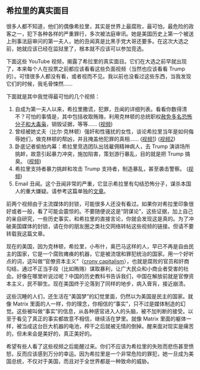 ## 希拉里的真实面目

很多人都不知道，他们的偶像希拉里，其实是世界上最腐败，最可怕，最危险的政客之一，犯下各种各样的严重罪行，多次被法庭审讯。她是美国历史上第一个被送上刑事法庭审问的第一夫人，她的丑闻真是比黑手党大哥还要多。在这次大选之前，她就应该已经在监狱里了，根本就不应该可以参加竞选。

下面这些 YouTube 视频，揭露了希拉里的真实面目。它们在大选之前早就出现了，本来每个人在投票之前都应该看看这些负面视频（当然也应该看看 Trump 的）。可惜很多人都没有看，或者视而不见。我以前也没看过这些东西，当我发现它们的时候，我毛骨悚然……

下面就是其中我觉得最可怕的几个视频：

1.  自成为第一夫人以来，希拉里撒谎，犯罪，丑闻的详细列表。看看你数得清不？可怕的事情是，其中包括收取贿赂，利用克林顿的总统职权[赦免多名恐怖分子和大毒枭](https://youtu.be/a-xjiXfJ58Q?t=1208)，销毁证据，等等…… ([视频](https://www.youtube.com/watch?v=a-xjiXfJ58Q))
2.  曾经被她丈夫（比尔·克林顿）强奸和性骚扰的女性，谈论希拉里当年是如何侮辱她们，做克林顿的帮凶，并且掩盖他犯罪的真相…… ([视频1](https://www.youtube.com/watch?v=NvoRcPXURwg)) ([视频2](https://www.youtube.com/watch?v=IuMcayh1etM))
3.  卧底记者偷拍内幕：希拉里竞选团队出钱雇佣精神病人，去 Trump 演讲场所挑衅，故意引起暴力冲突，施加陷害，策划游行暴乱，目的就是把 Trump 搞臭。 ([视频](https://www.youtube.com/watch?v=5IuJGHuIkzY))
4.  希拉里支持者暴力挑衅和攻击 Trump 支持者，制造暴乱，甚至袭击警察。 ([视频](https://www.youtube.com/watch?v=vY-ewgX4oIU))
5.  Email 丑闻。这个丑闻非常的严重，它显示希拉里有勾结恐怖分子，谋杀本国人的重大嫌疑。请参考这篇单独的[文章](http://www.yinwang.org/blog-cn/2016/11/20/hillary-emailgate)。

前两个视频由于主流媒体的封锁，可能很多人还没有看过。如果你对希拉里印象很好或者一般，看了可能会震惊的。不要随便说这是“阴谋论”，这些证据，加上自己的亲自研究，一些历史事实，和希拉里的直接言论，你就会发现这是真的。为了冲破美国媒体的封锁，请在你的朋友圈之类社交网络转帖这些视频的链接。但请不要转载我这篇文章。

现在的美国，因为克林顿，希拉里，小布什，奥巴马这样的人，早已不再是自由民主的国家，它是一个腐败瘫痪的机器，它是被流氓和罪犯统治的国家。用一个好听点的词，这叫做“官僚资本主义”（[crony capitalism](https://en.wikipedia.org/wiki/Crony_capitalism)），也就是腐败的官员和奸商勾结，通过不正当手段（比如贿赂）谋取暴利，让广大民众和小商业者受害的社会。好像在哪里听说过呢？中国的历史教科书告诉我们，中国在解放前就是官僚资本主义，民不聊生。现在美国终于沦落到了同样的地步，病入膏肓，接近崩溃。

这些沉睡的人们，还生活在“美国梦”的幻觉里面，仍然以为美国是民主的国家。就像 Matrix 里面的人一样，你的理念，你相信的“事实”，只不过是媒体制造的幻觉。这些被叫做“事实”的信息，从各种感官进入人的头脑，被不加判断的接受。以至于看见了真正的事实都故意不相信，继续活在梦里。就像 Matrix 里面的躯体一样，被当成这台巨大机器的电池，榨干之后就被无情的倒掉。醒来面对现实是痛苦的，但未来会是美好的，真正美好的。

希望有些人看了这些视频之后能醒过来。你们不应该为希拉里的失败而悲伤甚至愤怒，反而应该感到万分的幸运。因为希拉里是一个非常危险的罪犯，她一旦成为美国总统，不仅对于美国，而且对于全世界都是一种致命的威胁。
